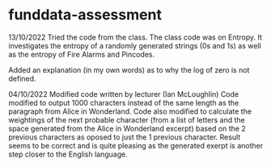 # funddata-assessment

13/10/2022
Tried the code from the class.
The class code was on Entropy. It investigates the entropy of a randomly generated strings (0s and 1s) as well as the entropy of Fire Alarms and Pincodes.

Added an explanation (in my own words) as to why the log of zero is not defined.

04/10/2022
Modified code written by lecturer (Ian McLoughlin)
Code modified to output 1000 characters instead of the same length as the paragraph from Alice in Wonderland.
Code also modified to calculate the weightings of the next probable character (from a list of letters and the space generated from the Alice in Wonderland excerpt) based on the 2 previous characters as oposed to just the 1 previous character.
Result seems to be correct and is quite pleasing as the generated exerpt is another step closer to the English language.

